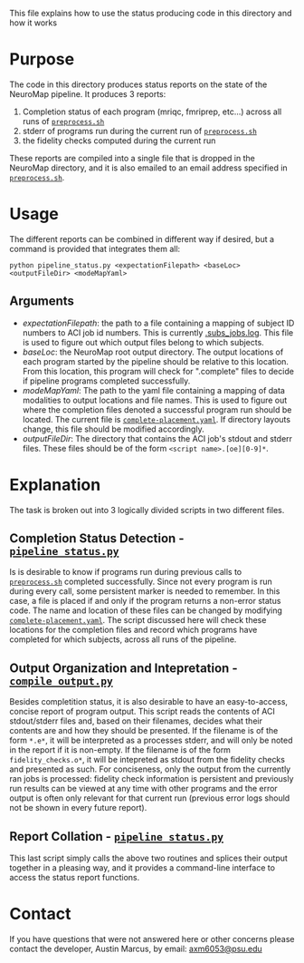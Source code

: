 This file explains how to use the status producing code in this directory and how it works

# Purpose
The code in this directory produces status reports on the state of the NeuroMap pipeline. It produces 3 reports:

1. Completion status of each program (mriqc, fmriprep, etc...) across all runs of [`preprocess.sh`](../preprocess.sh)
1. stderr of programs run during the current run of [`preprocess.sh`](../preprocess.sh)
1. the fidelity checks computed during the current run

These reports are compiled into a single file that is dropped in the NeuroMap directory, and it is also emailed to an email address specified in [`preprocess.sh`](../preprocess.sh).

# Usage
The different reports can be combined in different way if desired, but a command is provided that integrates them all:

```
python pipeline_status.py <expectationFilepath> <baseLoc> <outputFileDir> <modeMapYaml>
```

## Arguments

* *expectationFilepath*: the path to a file containing a mapping of subject ID numbers to ACI job id numbers. This is currently [.subs_jobs.log](../.subs_jobs.log). This file is used to figure out which output files belong to which subjects.
* *baseLoc*: the NeuroMap root output directory. The output locations of each program started by the pipeline should be relative to this location. From this location, this program will check for ".complete" files to decide if pipeline programs completed successfully.
* *modeMapYaml*: The path to the yaml file containing a mapping of data modalities to output locations and file names. This is used to figure out where the completion files denoted a successful program run should be located. The current file is [`complete-placement.yaml`](complete-placement.yaml). If directory layouts change, this file should be modified accordingly.
* *outputFileDir*: The directory that contains the ACI job's stdout and stderr files. These files should be of the form `<script name>.[oe][0-9]*`.

# Explanation
The task is broken out into 3 logically divided scripts in two different files.

## Completion Status Detection - [`pipeline_status.py`](pipeline_status.py)
Is is desirable to know if programs run during previous calls to [`preprocess.sh`](../preprocess.sh) completed successfully. Since not every program is run during every call, some persistent marker is needed to remember. In this case, a file is placed if and only if the program returns a non-error status code. The name and location of these files can be changed by modifying [`complete-placement.yaml`](complete-placement.yaml). The script discussed here will check these locations for the completion files and record which programs have completed for which subjects, across all runs of the pipeline.

## Output Organization and Intepretation - [`compile_output.py`](compile_output.py)
Besides completition status, it is also desirable to have an easy-to-access, concise report of program output. This script reads the contents of ACI stdout/stderr files and, based on their filenames, decides what their contents are and how they should be presented. If the filename is of the form `*.e*`, it will be interpreted as a processes stderr, and will only be noted in the report if it is non-empty. If the filename is of the form `fidelity_checks.o*`, it will be intepreted as stdout from the fidelity checks and presented as such. For conciseness, only the output from the currently ran jobs is processed: fidelity check information is persistent and previously run results can be viewed at any time with other programs and the error output is often only relevant for that current run (previous error logs should not be shown in every future report).

## Report Collation - [`pipeline_status.py`](pipeline_status.py)
This last script simply calls the above two routines and splices their output together in a pleasing way, and it provides a command-line interface to access the status report functions.

# Contact
If you have questions that were not answered here or other concerns please contact the developer, Austin Marcus, by email: axm6053@psu.edu
